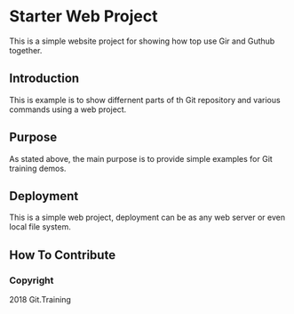 # Starter Web Project

This is a simple website project for showing how top use Gir and Guthub together.

## Introduction

This is example is to show differnent parts of th Git repository and various commands using a web project.

## Purpose

As stated above, the main purpose is to provide simple examples for Git training demos.

## Deployment

This is a simple web project, deployment can be as any web server or even local file system.

## How To Contribute

### Copyright

2018 Git.Training
	


